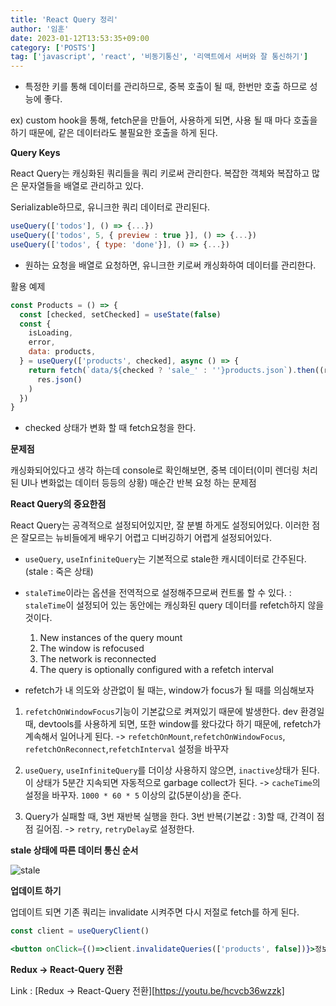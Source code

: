 ```yaml
---
title: 'React Query 정리'
author: '임훈'
date: 2023-01-12T13:53:35+09:00
category: ['POSTS']
tag: ['javascript', 'react', '비동기통신', '리액트에서 서버와 잘 통신하기']
---
```


- 특정한 키를 통해 데이터를 관리하므로, 중복 호출이 될 때, 한번만 호출 하므로 성능에 좋다.

ex) custom hook을 통해, fetch문을 만들어, 사용하게 되면, 사용 될 때 마다 호출을 하기 때문에, 같은 데이터라도 불필요한 호출을 하게 된다.

**Query Keys**

React Query는 캐싱화된 쿼리들을 쿼리 키로써 관리한다. 복잡한 객체와 복잡하고 많은 문자열들을 배열로 관리하고 있다.

Serializable하므로, 유니크한 쿼리 데이터로 관리된다.

```js
useQuery(['todos'], () => {...})
useQuery(['todos', 5, { preview : true }], () => {...})
useQuery(['todos', { type: 'done'}], () => {...})
```

- 원하는 요청을 배열로 요청하면, 유니크한 키로써 캐싱화하여 데이터를 관리한다.

활용 예제

```jsx
const Products = () => {
  const [checked, setChecked] = useState(false)
  const {
    isLoading,
    error,
    data: products,
  } = useQuery(['products', checked], async () => {
    return fetch(`data/${checked ? 'sale_' : ''}products.json`).then((res) =>
      res.json()
    )
  })
}
```

- checked 상태가 변화 할 때 fetch요청을 한다.

**문제점**

캐싱화되어있다고 생각 하는데 console로 확인해보면, 중복 데이터(이미 렌더링 처리 된 UI나 변화없는 데이터 등등의 상황) 매순간 반복 요청 하는 문제점

**React Query의 중요한점**

React Query는 공격적으로 설정되어있지만, 잘 분별 하게도 설정되어있다. 이러한 점은 잘모르는 뉴비들에게 배우기 어렵고 디버깅하기 어렵게 설정되어있다.

- `useQuery`, `useInfiniteQuery`는 기본적으로 stale한 캐시데이터로 간주된다. (stale : 죽은 상태)

- `staleTime`이라는 옵션을 전역적으로 설정해주므로써 컨트롤 할 수 있다.
  : `staleTime`이 설정되어 있는 동안에는 캐싱화된 query 데이터를 refetch하지 않을 것이다.

  1. New instances of the query mount
  2. The window is refocused
  3. The network is reconnected
  4. The query is optionally configured with a refetch interval

- refetch가 내 의도와 상관없이 될 때는, window가 focus가 될 때를 의심해보자

1.  `refetchOnWindowFocus`기능이 기본값으로 켜져있기 때문에 발생한다. dev 환경일 때, devtools를 사용하게 되면, 또한 window를 왔다갔다 하기 때문에, refetch가 계속해서 일어나게 된다.
    -> `refetchOnMount`,`refetchOnWindowFocus`, `refetchOnReconnect`,`refetchInterval` 설정을 바꾸자

2.  `useQuery`, `useInfiniteQuery`를 더이상 사용하지 않으면, `inactive`상태가 된다. 이 상태가 5분간 지속되면 자동적으로 garbage collect가 된다.
    -> `cacheTime`의 설정을 바꾸자. `1000 * 60 * 5` 이상의 값(5분이상)을 준다.

3.  Query가 실패할 때, 3번 재반복 실행을 한다. 3번 반복(기본값 : 3)할 때, 간격이 점점 길어짐.
    -> `retry`, `retryDelay`로 설정한다.

**stale 상태에 따른 데이터 통신 순서**

![stale](images/stale.png)

**업데이트 하기**

업데이트 되면 기존 쿼리는 invalidate 시켜주면 다시 저절로 fetch를 하게 된다.

```jsx
const client = useQueryClient()

<button onClick={()=>client.invalidateQueries(['products', false])}>정보 업데이트 하기!</button>
```

**Redux -> React-Query 전환**

Link : [Redux -> React-Query 전환][https://youtu.be/hcvcb36wzzk]
